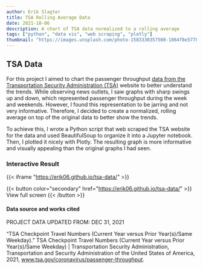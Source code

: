 ```yaml
---
author: Erik Slagter
title: TSA Rolling Average Data
date: 2021-10-06
description: A chart of TSA data normalized to a rolling average
tags: ["python", "data vis", "web scraping", "plotly"]
thumbnail: "https://images.unsplash.com/photo-1583330357508-1864f8e57785?ixlib=rb-4.0.3&ixid=MnwxMjA3fDB8MHxwaG90by1wYWdlfHx8fGVufDB8fHx8&auto=format&fit=crop&w=1000&q=80"
---
```


## TSA Data

For this project I aimed to chart the passenger throughput [data from the Transportation Security Administration (TSA)](https://www.tsa.gov/travel/passenger-volumes) website to better understand the trends. While observing news outlets, I saw graphs with sharp swings up and down, which represented passenger throughput during the week and weekends. However, I found this representation to be jarring and not very informative. Therefore, I decided to create a normalized, rolling average on top of the original data to better show the trends.

To achieve this, I wrote a Python script that web scraped the TSA website for the data and used BeautifulSoup to organize it into a Jupyter notebook. Then, I plotted it nicely with Plotly. The resulting graph is more informative and visually appealing than the original graphs I had seen.

### Interactive Result

{{< iframe "https://erik06.github.io/tsa-data/" >}}

{{< button color="secondary" href="https://erik06.github.io/tsa-data/" >}}
View full screen
{{< /button >}}

#### Data source and works cited

PROJECT DATA UPDATED FROM: DEC 31, 2021

“TSA Checkpoint Travel Numbers (Current Year versus Prior Year(s)/Same Weekday).” TSA Checkpoint Travel Numbers (Current Year versus Prior Year(s)/Same Weekday) | Transportation Security Administration, Transportation and Security Administration of the United States of America, 2021, www.tsa.gov/coronavirus/passenger-throughput.
